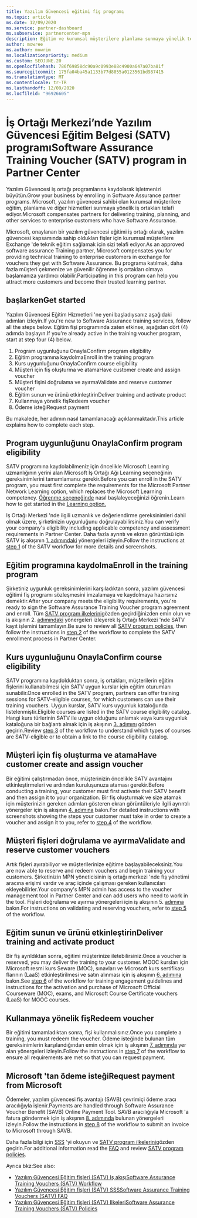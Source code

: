 ```yaml
---
title: Yazılım Güvencesi eğitimi fiş programı
ms.topic: article
ms.date: 12/09/2020
ms.service: partner-dashboard
ms.subservice: partnercenter-mpn
description: Eğitim ve kurumsal müşterilere planlama sunmaya yönelik telafi sağlamak için yazılım güvencesi eğitim fişi programını nasıl kaydedebileceğinizi öğrenin.
author: mowree
ms.author: mowrim
ms.localizationpriority: medium
ms.custom: SEOJUNE.20
ms.openlocfilehash: 786f69858dc90a9c0993e88c4900a647a07ba81f
ms.sourcegitcommit: 175fa04ba45a1133b77d8055a0123561bd987415
ms.translationtype: MT
ms.contentlocale: tr-TR
ms.lasthandoff: 12/09/2020
ms.locfileid: "96926605"
---
```

# <a name="software-assurance-training-voucher-satv-program-in-partner-center"></a><span data-ttu-id="b156b-103">İş Ortağı Merkezi’nde Yazılım Güvencesi Eğitim Belgesi (SATV) programı</span><span class="sxs-lookup"><span data-stu-id="b156b-103">Software Assurance Training Voucher (SATV) program in Partner Center</span></span>

<span data-ttu-id="b156b-104">Yazılım Güvencesi iş ortağı programlarına kaydolarak işletmenizi büyütün.</span><span class="sxs-lookup"><span data-stu-id="b156b-104">Grow your business by enrolling in Software Assurance partner programs.</span></span> <span data-ttu-id="b156b-105">Microsoft, yazılım güvencesi sahibi olan kurumsal müşterilere eğitim, planlama ve diğer hizmetleri sunmaya yönelik iş ortakları telafi ediyor.</span><span class="sxs-lookup"><span data-stu-id="b156b-105">Microsoft compensates partners for delivering training, planning, and other services to enterprise customers who have Software Assurance.</span></span>

<span data-ttu-id="b156b-106">Microsoft, onaylanan bir yazılım güvencesi eğitimi iş ortağı olarak, yazılım güvencesi kapsamında sahip oldukları fişler için kurumsal müşterilere Exchange 'de teknik eğitim sağlamak için sizi telafi ediyor.</span><span class="sxs-lookup"><span data-stu-id="b156b-106">As an approved software assurance Training partner, Microsoft compensates you for providing technical training to enterprise customers in exchange for vouchers they get with Software Assurance.</span></span> <span data-ttu-id="b156b-107">Bu programa katılmak, daha fazla müşteri çekmenize ve güvenilir öğrenme iş ortakları olmaya başlamanıza yardımcı olabilir.</span><span class="sxs-lookup"><span data-stu-id="b156b-107">Participating in this program can help you attract more customers and become their trusted learning partner.</span></span>

## <a name="get-started"></a><span data-ttu-id="b156b-108">başlarken</span><span class="sxs-lookup"><span data-stu-id="b156b-108">Get started</span></span>

<span data-ttu-id="b156b-109">Yazılım Güvencesi Eğitim Hizmetleri 'ne yeni başladıysanız aşağıdaki adımları izleyin.</span><span class="sxs-lookup"><span data-stu-id="b156b-109">If you're new to Software Assurance training services, follow all the steps below.</span></span> <span data-ttu-id="b156b-110">Eğitim fişi programında zaten etkinse, aşağıdan dört (4) adımda başlayın.</span><span class="sxs-lookup"><span data-stu-id="b156b-110">If you're already active in the training voucher program, start at step four (4) below.</span></span> 

1. <span data-ttu-id="b156b-111">Program uygunluğunu Onayla</span><span class="sxs-lookup"><span data-stu-id="b156b-111">Confirm program eligibility</span></span>
2. <span data-ttu-id="b156b-112">Eğitim programına kaydolma</span><span class="sxs-lookup"><span data-stu-id="b156b-112">Enroll in the training program</span></span>
3. <span data-ttu-id="b156b-113">Kurs uygunluğunu Onayla</span><span class="sxs-lookup"><span data-stu-id="b156b-113">Confirm course eligibility</span></span>
4. <span data-ttu-id="b156b-114">Müşteri için fiş oluşturma ve atama</span><span class="sxs-lookup"><span data-stu-id="b156b-114">Have customer create and assign voucher</span></span>
5. <span data-ttu-id="b156b-115">Müşteri fişini doğrulama ve ayırma</span><span class="sxs-lookup"><span data-stu-id="b156b-115">Validate and reserve customer voucher</span></span>
6. <span data-ttu-id="b156b-116">Eğitim sunun ve ürünü etkinleştirin</span><span class="sxs-lookup"><span data-stu-id="b156b-116">Deliver training and activate product</span></span>
7. <span data-ttu-id="b156b-117">Kullanmaya yönelik fiş</span><span class="sxs-lookup"><span data-stu-id="b156b-117">Redeem voucher</span></span>
8. <span data-ttu-id="b156b-118">Ödeme isteği</span><span class="sxs-lookup"><span data-stu-id="b156b-118">Request payment</span></span>

<span data-ttu-id="b156b-119">Bu makalede, her adımın nasıl tamamlanacağı açıklanmaktadır.</span><span class="sxs-lookup"><span data-stu-id="b156b-119">This article explains how to complete each step.</span></span>

## <a name="confirm-program-eligibility"></a><span data-ttu-id="b156b-120">Program uygunluğunu Onayla</span><span class="sxs-lookup"><span data-stu-id="b156b-120">Confirm program eligibility</span></span>

<span data-ttu-id="b156b-121">SATV programına kaydolabilmeniz için öncelikle Microsoft Learning uzmanlığının yerini alan Microsoft İş Ortağı Ağı Learning seçeneğinin gereksinimlerini tamamlamanız gerekir.</span><span class="sxs-lookup"><span data-stu-id="b156b-121">Before you can enroll in the SATV program, you must first complete the requirements for the Microsoft Partner Network Learning option, which replaces the Microsoft Learning competency.</span></span> <span data-ttu-id="b156b-122">[Öğrenme seçeneğinde](https://partner.microsoft.com/membership/learning-partners) nasıl başlaleyeceğinizi öğrenin.</span><span class="sxs-lookup"><span data-stu-id="b156b-122">Learn how to get started in the [Learning option.](https://partner.microsoft.com/membership/learning-partners)</span></span>

<span data-ttu-id="b156b-123">Iş Ortağı Merkezi 'nde ilgili uzmanlık ve değerlendirme gereksinimleri dahil olmak üzere, şirketinizin uygunluğunu doğrulayabilirsiniz.</span><span class="sxs-lookup"><span data-stu-id="b156b-123">You can verify your company's eligibility including applicable competency and assessment requirements in Partner Center.</span></span> <span data-ttu-id="b156b-124">Daha fazla ayrıntı ve ekran görüntüsü için SATV iş akışının [1. adımındaki](https://query.prod.cms.rt.microsoft.com/cms/api/am/binary/RE4s3bB) yönergeleri izleyin.</span><span class="sxs-lookup"><span data-stu-id="b156b-124">Follow the instructions at [step 1](https://query.prod.cms.rt.microsoft.com/cms/api/am/binary/RE4s3bB) of the SATV workflow for more details and screenshots.</span></span>

## <a name="enroll-in-the-training-program"></a><span data-ttu-id="b156b-125">Eğitim programına kaydolma</span><span class="sxs-lookup"><span data-stu-id="b156b-125">Enroll in the training program</span></span>

<span data-ttu-id="b156b-126">Şirketiniz uygunluk gereksinimlerini karşıladıktan sonra, yazılım güvencesi eğitimi fiş programı sözleşmesini imzalamaya ve kaydolmaya hazırsınız demektir.</span><span class="sxs-lookup"><span data-stu-id="b156b-126">After your company meets the eligibility requirements, you're ready to sign the Software Assurance Training Voucher program agreement and enroll.</span></span> <span data-ttu-id="b156b-127">Tüm [SATV program ilkelerini](https://query.prod.cms.rt.microsoft.com/cms/api/am/binary/RE3koEP)gözden geçirdiğinizden emin olun ve iş akışının 2. [adımındaki](https://query.prod.cms.rt.microsoft.com/cms/api/am/binary/RE4s3bB) yönergeleri izleyerek Iş Ortağı Merkezi 'nde SATV kayıt işlemini tamamlayın.</span><span class="sxs-lookup"><span data-stu-id="b156b-127">Be sure to review all [SATV program policies](https://query.prod.cms.rt.microsoft.com/cms/api/am/binary/RE3koEP), then follow the instructions in [step 2](https://query.prod.cms.rt.microsoft.com/cms/api/am/binary/RE4s3bB) of the workflow to complete the SATV enrollment process in Partner Center.</span></span>


## <a name="confirm-course-eligibility"></a><span data-ttu-id="b156b-128">Kurs uygunluğunu Onayla</span><span class="sxs-lookup"><span data-stu-id="b156b-128">Confirm course eligibility</span></span>
<span data-ttu-id="b156b-129">SATV programına kaydolduktan sonra, iş ortakları, müşterilerin eğitim fişlerini kullanabilmesi için SATV uygun kurslar için eğitim oturumları sunabilir.</span><span class="sxs-lookup"><span data-stu-id="b156b-129">Once enrolled in the SATV program, partners can offer training sessions for SATV-eligible courses, for which customers can use their training vouchers.</span></span> <span data-ttu-id="b156b-130">Uygun kurslar, SATV kurs uygunluk kataloğunda listelenmiştir.</span><span class="sxs-lookup"><span data-stu-id="b156b-130">Eligible courses are listed in the SATV course eligibility catalog.</span></span> <span data-ttu-id="b156b-131">Hangi kurs türlerinin SATV ile uygun olduğunu anlamak veya kurs uygunluk kataloğuna bir bağlantı almak için iş akışının [3. adımını](https://query.prod.cms.rt.microsoft.com/cms/api/am/binary/RE4s3bB) gözden geçirin.</span><span class="sxs-lookup"><span data-stu-id="b156b-131">Review [step 3](https://query.prod.cms.rt.microsoft.com/cms/api/am/binary/RE4s3bB) of the workflow to understand which types of courses are SATV-eligible or to obtain a link to the course eligibility catalog.</span></span>

## <a name="have-customer-create-and-assign-voucher"></a><span data-ttu-id="b156b-132">Müşteri için fiş oluşturma ve atama</span><span class="sxs-lookup"><span data-stu-id="b156b-132">Have customer create and assign voucher</span></span>

<span data-ttu-id="b156b-133">Bir eğitimi çalıştırmadan önce, müşterinizin öncelikle SATV avantajını etkinleştirmeleri ve ardından kuruluşunuza ataması gerekir.</span><span class="sxs-lookup"><span data-stu-id="b156b-133">Before conducting a training, your customer must first activate their SATV benefit and then assign it to your organization.</span></span> <span data-ttu-id="b156b-134">Bir fiş oluşturmak ve size atamak için müşterinizin gereken adımları gösteren ekran görüntüleriyle ilgili ayrıntılı yönergeler için iş akışının [4. adımına](https://query.prod.cms.rt.microsoft.com/cms/api/am/binary/RE4s3bB) bakın.</span><span class="sxs-lookup"><span data-stu-id="b156b-134">For detailed instructions with screenshots showing the steps your customer must take in order to create a voucher and assign it to you, refer to [step 4](https://query.prod.cms.rt.microsoft.com/cms/api/am/binary/RE4s3bB) of the workflow.</span></span>

## <a name="validate-and-reserve-customer-vouchers"></a><span data-ttu-id="b156b-135">Müşteri fişleri doğrulama ve ayırma</span><span class="sxs-lookup"><span data-stu-id="b156b-135">Validate and reserve customer vouchers</span></span>

<span data-ttu-id="b156b-136">Artık fişleri ayırabiliyor ve müşterilerinize eğitime başlayabileceksiniz.</span><span class="sxs-lookup"><span data-stu-id="b156b-136">You are now able to reserve and redeem vouchers and begin training your customers.</span></span> <span data-ttu-id="b156b-137">Şirketinizin MPN yöneticisinin iş ortağı merkezi 'nde fiş yönetimi aracına erişimi vardır ve araç içinde çalışması gereken kullanıcıları ekleyebilirler.</span><span class="sxs-lookup"><span data-stu-id="b156b-137">Your company's MPN admin has access to the voucher management tool in Partner Center and can add users who need to work in the tool.</span></span> <span data-ttu-id="b156b-138">Fişleri doğrulama ve ayırma yönergeleri için iş akışının 5. [adımına](https://query.prod.cms.rt.microsoft.com/cms/api/am/binary/RE4s3bB) bakın.</span><span class="sxs-lookup"><span data-stu-id="b156b-138">For instructions on validating and reserving vouchers, refer to [step 5](https://query.prod.cms.rt.microsoft.com/cms/api/am/binary/RE4s3bB) of the workflow.</span></span>

## <a name="deliver-training-and-activate-product"></a><span data-ttu-id="b156b-139">Eğitim sunun ve ürünü etkinleştirin</span><span class="sxs-lookup"><span data-stu-id="b156b-139">Deliver training and activate product</span></span>

<span data-ttu-id="b156b-140">Bir fiş ayrıldıktan sonra, eğitimi müşterinize iletebilirsiniz.</span><span class="sxs-lookup"><span data-stu-id="b156b-140">Once a voucher is reserved, you may deliver the training to your customer.</span></span> <span data-ttu-id="b156b-141">MOOC kursları için Microsoft resmi kurs Seware (MOC), sınavları ve Microsoft kurs sertifikası flarının (LaaS) etkinleştirilmesi ve satın alınması için iş akışının [6. adımına](https://query.prod.cms.rt.microsoft.com/cms/api/am/binary/RE4s3bB) bakın.</span><span class="sxs-lookup"><span data-stu-id="b156b-141">See [step 6](https://query.prod.cms.rt.microsoft.com/cms/api/am/binary/RE4s3bB) of the workflow for training engagement guidelines and instructions for the activation and purchase of Microsoft Official Courseware (MOC), exams, and Microsoft Course Certificate vouchers (LaaS) for MOOC courses.</span></span>

## <a name="redeem-voucher"></a><span data-ttu-id="b156b-142">Kullanmaya yönelik fiş</span><span class="sxs-lookup"><span data-stu-id="b156b-142">Redeem voucher</span></span>

<span data-ttu-id="b156b-143">Bir eğitimi tamamladıktan sonra, fişi kullanmalısınız.</span><span class="sxs-lookup"><span data-stu-id="b156b-143">Once you complete a training, you must redeem the voucher.</span></span> <span data-ttu-id="b156b-144">Ödeme isteğinde bulunan tüm gereksinimlerin karşılandığından emin olmak için iş akışının [7. adımında](https://query.prod.cms.rt.microsoft.com/cms/api/am/binary/RE4s3bB) yer alan yönergeleri izleyin.</span><span class="sxs-lookup"><span data-stu-id="b156b-144">Follow the instructions in [step 7](https://query.prod.cms.rt.microsoft.com/cms/api/am/binary/RE4s3bB) of the workflow to ensure all requirements are met so that you can request payment.</span></span> 


## <a name="request-payment-from-microsoft"></a><span data-ttu-id="b156b-145">Microsoft 'tan ödeme isteği</span><span class="sxs-lookup"><span data-stu-id="b156b-145">Request payment from Microsoft</span></span>

<span data-ttu-id="b156b-146">Ödemeler, yazılım güvencesi fiş avantajı (SAVB) çevrimiçi ödeme aracı aracılığıyla işlenir.</span><span class="sxs-lookup"><span data-stu-id="b156b-146">Payments are handled through Software Assurance Voucher Benefit (SAVB) Online Payment Tool.</span></span> <span data-ttu-id="b156b-147">SAVB aracılığıyla Microsoft 'a fatura göndermek için iş akışının [8. adımında](https://query.prod.cms.rt.microsoft.com/cms/api/am/binary/RE4s3bB) bulunan yönergeleri izleyin.</span><span class="sxs-lookup"><span data-stu-id="b156b-147">Follow the instructions in [step 8](https://query.prod.cms.rt.microsoft.com/cms/api/am/binary/RE4s3bB) of the workflow to submit an invoice to Microsoft through SAVB.</span></span> 

<span data-ttu-id="b156b-148">Daha fazla bilgi için [SSS](https://query.prod.cms.rt.microsoft.com/cms/api/am/binary/RE3kz5o) 'yi okuyun ve [SATV program ilkelerini](https://query.prod.cms.rt.microsoft.com/cms/api/am/binary/RE3koEP)gözden geçirin.</span><span class="sxs-lookup"><span data-stu-id="b156b-148">For additional information read the [FAQ](https://query.prod.cms.rt.microsoft.com/cms/api/am/binary/RE3kz5o) and review [SATV program policies](https://query.prod.cms.rt.microsoft.com/cms/api/am/binary/RE3koEP).</span></span>

<span data-ttu-id="b156b-149">Ayrıca bkz:</span><span class="sxs-lookup"><span data-stu-id="b156b-149">See also:</span></span>

- [<span data-ttu-id="b156b-150">Yazılım Güvencesi Eğitim fişleri (SATV) Iş akışı</span><span class="sxs-lookup"><span data-stu-id="b156b-150">Software Assurance Training Vouchers (SATV) Workflow</span></span>](https://query.prod.cms.rt.microsoft.com/cms/api/am/binary/RE4s3bB)
- [<span data-ttu-id="b156b-151">Yazılım Güvencesi Eğitim fişleri (SATV) SSS</span><span class="sxs-lookup"><span data-stu-id="b156b-151">Software Assurance Training Vouchers (SATV) FAQ</span></span>](https://query.prod.cms.rt.microsoft.com/cms/api/am/binary/RE3kz5o)
- [<span data-ttu-id="b156b-152">Yazılım Güvencesi Eğitim fişleri (SATV) Ilkeleri</span><span class="sxs-lookup"><span data-stu-id="b156b-152">Software Assurance Training Vouchers (SATV) Policies</span></span>](https://query.prod.cms.rt.microsoft.com/cms/api/am/binary/RE3koEP)

